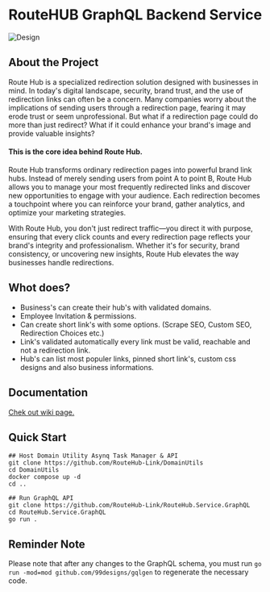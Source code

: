 # RouteHUB GraphQL Backend Service
![Design](https://github.com/RouteHub-Link/RouteHub.Service.GraphQL/assets/16222645/e747f0af-8e52-4309-9cf0-169f6c3cd750)

## About the Project

Route Hub is a specialized redirection solution designed with businesses in mind. In today's digital landscape, security, brand trust, and the use of redirection links can often be a concern. Many companies worry about the implications of sending users through a redirection page, fearing it may erode trust or seem unprofessional. But what if a redirection page could do more than just redirect? What if it could enhance your brand's image and provide valuable insights?

#### This is the core idea behind Route Hub.
Route Hub transforms ordinary redirection pages into powerful brand link hubs. Instead of merely sending users from point A to point B, Route Hub allows you to manage your most frequently redirected links and discover new opportunities to engage with your audience. Each redirection becomes a touchpoint where you can reinforce your brand, gather analytics, and optimize your marketing strategies.

With Route Hub, you don't just redirect traffic—you direct it with purpose, ensuring that every click counts and every redirection page reflects your brand's integrity and professionalism. Whether it's for security, brand consistency, or uncovering new insights, Route Hub elevates the way businesses handle redirections.

## Whot does?
- Business's can create their hub's with validated domains.
- Employee Invitation & permissions.
- Can create short link's with some options. (Scrape SEO, Custom SEO, Redirection Choices etc.)
- Link's validated automatically every link must be valid, reachable and not a redirection link.
- Hub's can list most populer links, pinned short link's, custom css designs and also business informations.
 

## Documentation
[Chek out wiki page.](https://github.com/RouteHub-Link/RouteHub.Service.GraphQL/wiki)

## Quick Start
```shell
## Host Domain Utility Asynq Task Manager & API
git clone https://github.com/RouteHub-Link/DomainUtils
cd DomainUtils
docker compose up -d
cd ..

## Run GraphQL API
git clone https://github.com/RouteHub-Link/RouteHub.Service.GraphQL
cd RouteHub.Service.GraphQL
go run .
```

## Reminder Note
Please note that after any changes to the GraphQL schema, you must run `go run -mod=mod github.com/99designs/gqlgen` to regenerate the necessary code.
